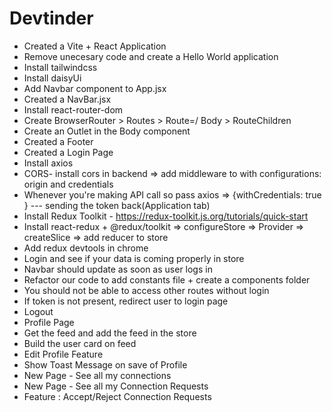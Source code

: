 # Devtinder

  - Created a Vite + React Application
  - Remove unecesary code and create a Hello World application
  - Install tailwindcss
  - Install daisyUi
  - Add Navbar component to App.jsx
  - Created a NavBar.jsx
  - Install react-router-dom
  - Create BrowserRouter > Routes > Route=/ Body > RouteChildren
  - Create an Outlet in the Body component
  - Created a Footer
  - Created a Login Page
  - Install axios
  - CORS- install cors in backend => add middleware to with configurations: origin and credentials
  - Whenever you're making API call so pass axios => {withCredentials: true } --- sending the token back(Application tab)
  - Install Redux Toolkit - https://redux-toolkit.js.org/tutorials/quick-start
  - Install react-redux + @redux/toolkit => configureStore => Provider => createSlice => add reducer to store
  - Add redux devtools in chrome
  - Login and see if your data is coming properly in store
  - Navbar should update as soon as user logs in
  - Refactor our code to add constants file + create a components folder
  - You should not be able to access other routes without login
  - If token is not present, redirect user to login page
  - Logout 
  - Profile Page
  - Get the feed and add the feed in the store
  - Build the user card on feed
  - Edit Profile Feature
  - Show Toast Message on save of Profile
  - New Page - See all my connections
  - New Page - See all my Connection Requests
  - Feature : Accept/Reject Connection Requests